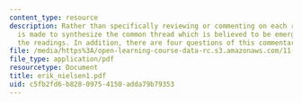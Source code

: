 ```yaml
---
content_type: resource
description: Rather than specifically reviewing or commenting on each reading an attempt
  is made to synthesize the common thread which is believed to be emerged from all
  the readings. In addition, there are four questions of this commentary for the class.
file: /media/https%3A/open-learning-course-data-rc.s3.amazonaws.com/11-363-civil-society-and-the-environment-spring-2005/c5fb2fd6b82809754150adda79b79353_erik_nielsen1.pdf
file_type: application/pdf
resourcetype: Document
title: erik_nielsen1.pdf
uid: c5fb2fd6-b828-0975-4150-adda79b79353
---
```

